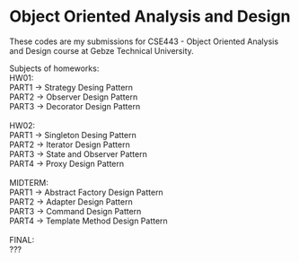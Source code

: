 # Object Oriented Analysis and Design

These codes are my submissions for CSE443 - Object Oriented Analysis and Design course at Gebze Technical University.

Subjects of homeworks: <br />
HW01: <br />
	PART1 -> Strategy Desing Pattern <br />
	PART2 -> Observer Design Pattern <br />
	PART3 -> Decorator Design Pattern <br />
<br />
HW02: <br />
	PART1 -> Singleton Desing Pattern <br />
	PART2 -> Iterator Design Pattern <br />
	PART3 -> State and Observer Pattern <br />
	PART4 -> Proxy Design Pattern <br />
<br />
MIDTERM: <br />
	PART1 -> Abstract Factory Design Pattern <br />
	PART2 -> Adapter Design Pattern <br />
	PART3 -> Command Design Pattern <br />
	PART4 -> Template Method Design Pattern <br />
<br />
FINAL: <br />
	??? <br />